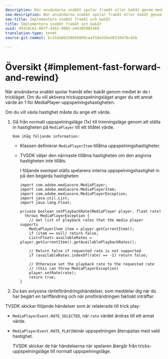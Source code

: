 ```yaml
---
description: När användarna snabbt spolar framåt eller bakåt genom mediet är de i trickläget. Om du vill aktivera trickuppspelningsläget anger du ett annat värde än 1 för MediaPlayer-uppspelningshastigheten.
seo-description: När användarna snabbt spolar framåt eller bakåt genom mediet är de i trickläget. Om du vill aktivera trickuppspelningsläget anger du ett annat värde än 1 för MediaPlayer-uppspelningshastigheten.
seo-title: Implementera snabbt framåt och bakåt
title: Implementera snabbt framåt och bakåt
uuid: d54c8c61-887f-4362-9085-e443859854b9
translation-type: tm+mt
source-git-commit: bc35da8b258056809ceaf18e33bed631047bc81b

---
```



# Översikt {#implement-fast-forward-and-rewind}

När användarna snabbt spolar framåt eller bakåt genom mediet är de i trickläget. Om du vill aktivera trickuppspelningsläget anger du ett annat värde än 1 för MediaPlayer-uppspelningshastigheten.

Om du vill växla hastighet måste du ange ett värde.

1. Gå från normalt uppspelningsläge (1x) till trimningsläge genom att ställa in hastigheten på `MediaPlayer` till ett tillåtet värde.

       Kom ihåg följande information:
   
   * Klassen definierar `MediaPlayerItem` tillåtna uppspelningshastigheter.
   * TVSDK väljer den närmaste tillåtna hastigheten om den angivna hastigheten inte tillåts.

      I följande exempel ställs spelarens interna uppspelningshastighet in på den begärda hastigheten:

      ```
      import com.adobe.mediacore.MediaPlayer; 
      import com.adobe.mediacore.MediaPlayerItem; 
      import com.adobe.mediacore.MediaPlayerException; 
      import java.util.List; 
      import java.lang.Float; 
      
      private boolean setPlaybackRate(MediaPlayer player, float rate)  
        throws MediaPlayerException { 
          // Get list of playback rates that the media player supports 
          MediaPlayerItem item = player.getCurrentItem(); 
          if (item == null) return false; 
          List<Float> availableRates = player.getCurrentItem().getAvailablePlaybackRates(); 
      
          // Return false if requested rate is not supported 
          if (availableRates.indexOf(rate) == -1) return false; 
      
          // Otherwise set the playback rate to the requested rate  
          // (this can throw MediaPlayerException) 
          player.setRate(rate); 
          return true; 
      }
      ```

1. Du kan avlyssna ränteförändringshändelser, som meddelar dig när du har begärt en tariffändring och när prisförändringen faktiskt inträffar.

TVSDK skickar följande händelser som är relaterade till trick play:

* `MediaPlayerEvent.RATE_SELECTED`, när `rate` värdet ändras till ett annat värde.

* `MediaPlayerEvent.RATE_PLAYING`när uppspelningen återupptas med vald hastighet.

   TVSDK skickar de här händelserna när spelaren återgår från tricks-uppspelningsläge till normalt uppspelningsläge.